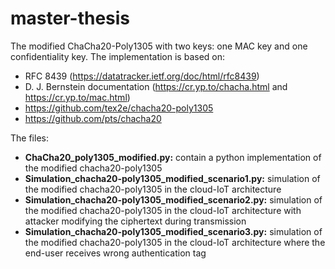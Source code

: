 # master-thesis

The modified ChaCha20-Poly1305 with two keys: one MAC key and one confidentiality key. 
The implementation is based on:
* RFC 8439 (https://datatracker.ietf.org/doc/html/rfc8439)
* D. J. Bernstein documentation (https://cr.yp.to/chacha.html and https://cr.yp.to/mac.html)
* https://github.com/tex2e/chacha20-poly1305
* https://github.com/pts/chacha20

The files:
* **ChaCha20_poly1305_modified.py:** contain a python implementation of the modified chacha20-poly1305
* **Simulation_chacha20-poly1305_modified_scenario1.py:** simulation of the modified chacha20-poly1305 in the cloud-IoT architecture
* **Simulation_chacha20-poly1305_modified_scenario2.py:** simulation of the modified chacha20-poly1305 in the cloud-IoT architecture with attacker modifying the ciphertext during transmission
* **Simulation_chacha20-poly1305_modified_scenario3.py:** simulation of the modified chacha20-poly1305 in the cloud-IoT architecture where the end-user receives wrong authentication tag


